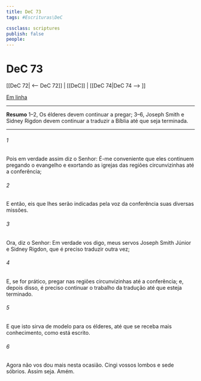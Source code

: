 ```yaml
---
title: DeC 73
tags: #Escrituras\DeC

cssclass: scriptures
publish: false
people:
---
```


# DeC 73
[[DeC 72| <-- DeC 72]] | [[DeC]] | [[DeC 74|DeC 74 --> ]]

[Em linha](https://churchofjesuschrist.org/study/scriptures/dc-testament/dc/73?lang=por)

---
__Resumo__
1–2, Os élderes devem continuar a pregar; 3–6, Joseph Smith e Sidney Rigdon devem continuar a traduzir a Bíblia até que seja terminada.

---
###### 1 
Pois em verdade assim diz o Senhor: É-me conveniente que eles continuem pregando o evangelho e exortando as igrejas das regiões circunvizinhas até a conferência;

###### 2 
E então, eis que lhes serão indicadas pela voz da conferência suas diversas missões.

###### 3 
Ora, diz o Senhor: Em verdade vos digo, meus servos Joseph Smith Júnior e Sidney Rigdon, que é preciso traduzir outra vez;

###### 4 
E, se for prático, pregar nas regiões circunvizinhas até a conferência; e, depois disso, é preciso continuar o trabalho da tradução até que esteja terminado.

###### 5 
E que isto sirva de modelo para os élderes, até que se receba mais conhecimento, como está escrito.

###### 6 
Agora não vos dou mais nesta ocasião. Cingi vossos lombos e sede sóbrios. Assim seja. Amém.

